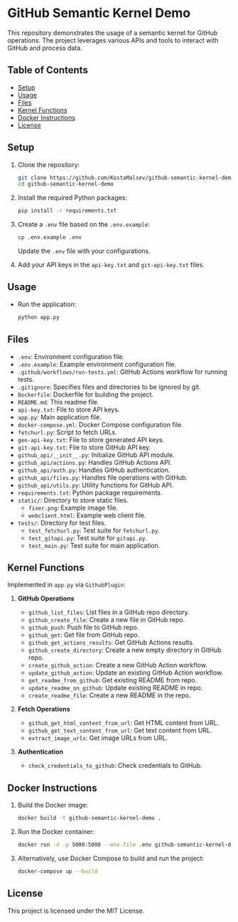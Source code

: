 # GitHub Semantic Kernel Demo

This repository demonstrates the usage of a semantic kernel for GitHub operations. The project leverages various APIs and tools to interact with GitHub and process data. 

## Table of Contents

- [Setup](#setup)
- [Usage](#usage)
- [Files](#files)
- [Kernel Functions](#kernel-functions)
- [Docker Instructions](#docker-instructions)
- [License](#license)

## Setup

1. Clone the repository:
    ```bash
    git clone https://github.com/KostaMalsev/github-semantic-kernel-demo.git
    cd github-semantic-kernel-demo
    ```

2. Install the required Python packages:
    ```bash
    pip install -r requirements.txt
    ```

3. Create a `.env` file based on the `.env.example`:
    ```bash
    cp .env.example .env
    ```

    Update the `.env` file with your configurations.

4. Add your API keys in the `api-key.txt` and `git-api-key.txt` files.

## Usage

- Run the application:
    ```bash
    python app.py
    ```

## Files

- `.env`: Environment configuration file.
- `.env.example`: Example environment configuration file.
- `.github/workflows/run-tests.yml`: GitHub Actions workflow for running tests.
- `.gitignore`: Specifies files and directories to be ignored by git.
- `Dockerfile`: Dockerfile for building the project.
- `README.md`: This readme file.
- `api-key.txt`: File to store API keys.
- `app.py`: Main application file.
- `docker-compose.yml`: Docker Compose configuration file.
- `fetchurl.py`: Script to fetch URLs.
- `gen-api-key.txt`: File to store generated API keys.
- `git-api-key.txt`: File to store GitHub API key.
- `github_api/__init__.py`: Initialize GitHub API module.
- `github_api/actions.py`: Handles GitHub Actions API.
- `github_api/auth.py`: Handles GitHub authentication.
- `github_api/files.py`: Handles file operations with GitHub.
- `github_api/utils.py`: Utility functions for GitHub API.
- `requirements.txt`: Python package requirements.
- `static/`: Directory to store static files.
  - `fixer.png`: Example image file.
  - `webclient.html`: Example web client file.
- `tests/`: Directory for test files.
  - `test_fetchurl.py`: Test suite for `fetchurl.py`.
  - `test_gitapi.py`: Test suite for `gitapi.py`.
  - `test_main.py`: Test suite for main application.

## Kernel Functions

Implemented in `app.py` via `GithubPlugin`:

1. **GitHub Operations**
   - `github_list_files`: List files in a GitHub repo directory.
   - `github_create_file`: Create a new file in GitHub repo.
   - `github_push`: Push file to GitHub repo.
   - `github_get`: Get file from GitHub repo.
   - `github_get_actions_results`: Get GitHub Actions results.
   - `github_create_directory`: Create a new empty directory in GitHub repo.
   - `create_github_action`: Create a new GitHub Action workflow.
   - `update_github_action`: Update an existing GitHub Action workflow.
   - `get_readme_from_github`: Get existing README from repo.
   - `update_readme_on_github`: Update existing README in repo.
   - `create_readme_file`: Create a new README in the repo.

2. **Fetch Operations**
   - `github_get_html_content_from_url`: Get HTML content from URL.
   - `github_get_text_content_from_url`: Get text content from URL.
   - `extract_image_urls`: Get image URLs from URL.

3. **Authentication**
   - `check_credentials_to_github`: Check credentials to GitHub.

## Docker Instructions

1. Build the Docker image:
    ```bash
    docker build -t github-semantic-kernel-demo .
    ```

2. Run the Docker container:
    ```bash
    docker run -d -p 5000:5000 --env-file .env github-semantic-kernel-demo
    ```

3. Alternatively, use Docker Compose to build and run the project:
    ```bash
    docker-compose up --build
    ```

## License

This project is licensed under the MIT License.
